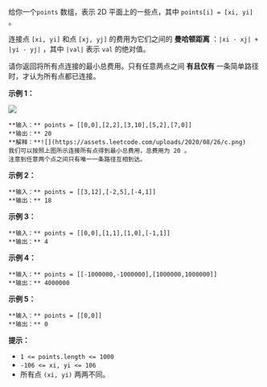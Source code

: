 给你一个`points` 数组，表示 2D 平面上的一些点，其中 `points[i] = [xi, yi]` 。

连接点 `[xi, yi]` 和点 `[xj, yj]` 的费用为它们之间的 **曼哈顿距离**  ：`|xi - xj| + |yi - yj|` ，其中
`|val|` 表示 `val` 的绝对值。

请你返回将所有点连接的最小总费用。只有任意两点之间 **有且仅有**  一条简单路径时，才认为所有点都已连接。



**示例 1：**

![](https://assets.leetcode.com/uploads/2020/08/26/d.png)

    
    
    **输入：** points = [[0,0],[2,2],[3,10],[5,2],[7,0]]
    **输出：** 20
    **解释：**![](https://assets.leetcode.com/uploads/2020/08/26/c.png)
    我们可以按照上图所示连接所有点得到最小总费用，总费用为 20 。
    注意到任意两个点之间只有唯一一条路径互相到达。
    

**示例 2：**

    
    
    **输入：** points = [[3,12],[-2,5],[-4,1]]
    **输出：** 18
    

**示例 3：**

    
    
    **输入：** points = [[0,0],[1,1],[1,0],[-1,1]]
    **输出：** 4
    

**示例 4：**

    
    
    **输入：** points = [[-1000000,-1000000],[1000000,1000000]]
    **输出：** 4000000
    

**示例 5：**

    
    
    **输入：** points = [[0,0]]
    **输出：** 0
    



**提示：**

  * `1 <= points.length <= 1000`
  * `-106 <= xi, yi <= 106`
  * 所有点 `(xi, yi)` 两两不同。

